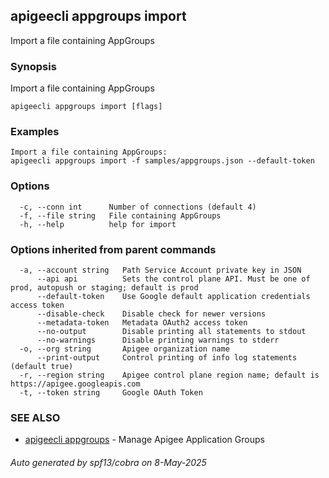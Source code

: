 ## apigeecli appgroups import

Import a file containing AppGroups

### Synopsis

Import a file containing AppGroups

```
apigeecli appgroups import [flags]
```

### Examples

```
Import a file containing AppGroups:
apigeecli appgroups import -f samples/appgroups.json --default-token
```

### Options

```
  -c, --conn int      Number of connections (default 4)
  -f, --file string   File containing AppGroups
  -h, --help          help for import
```

### Options inherited from parent commands

```
  -a, --account string   Path Service Account private key in JSON
      --api api          Sets the control plane API. Must be one of prod, autopush or staging; default is prod
      --default-token    Use Google default application credentials access token
      --disable-check    Disable check for newer versions
      --metadata-token   Metadata OAuth2 access token
      --no-output        Disable printing all statements to stdout
      --no-warnings      Disable printing warnings to stderr
  -o, --org string       Apigee organization name
      --print-output     Control printing of info log statements (default true)
  -r, --region string    Apigee control plane region name; default is https://apigee.googleapis.com
  -t, --token string     Google OAuth Token
```

### SEE ALSO

* [apigeecli appgroups](apigeecli_appgroups.md)	 - Manage Apigee Application Groups

###### Auto generated by spf13/cobra on 8-May-2025
